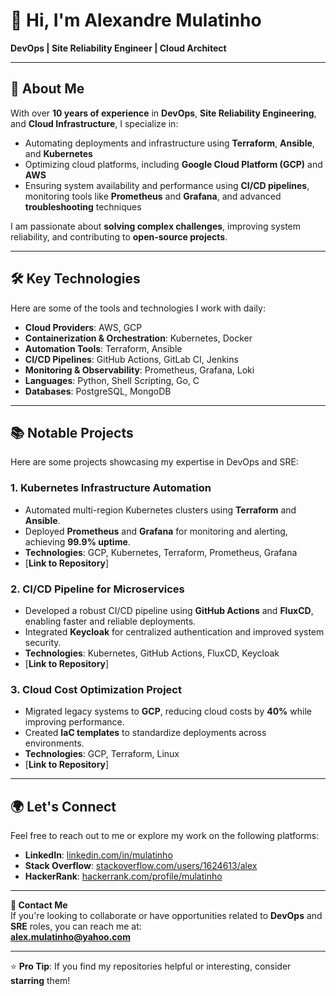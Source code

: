 # 👋 Hi, I'm Alexandre Mulatinho  
**DevOps | Site Reliability Engineer | Cloud Architect**

---

## 🚀 About Me  

With over **10 years of experience** in **DevOps**, **Site Reliability Engineering**, and **Cloud Infrastructure**, I specialize in:  

- Automating deployments and infrastructure using **Terraform**, **Ansible**, and **Kubernetes**  
- Optimizing cloud platforms, including **Google Cloud Platform (GCP)** and **AWS**  
- Ensuring system availability and performance using **CI/CD pipelines**, monitoring tools like **Prometheus** and **Grafana**, and advanced **troubleshooting** techniques  

I am passionate about **solving complex challenges**, improving system reliability, and contributing to **open-source projects**.  

---

## 🛠️ Key Technologies  

Here are some of the tools and technologies I work with daily:  

- **Cloud Providers**: AWS, GCP  
- **Containerization & Orchestration**: Kubernetes, Docker  
- **Automation Tools**: Terraform, Ansible  
- **CI/CD Pipelines**: GitHub Actions, GitLab CI, Jenkins  
- **Monitoring & Observability**: Prometheus, Grafana, Loki  
- **Languages**: Python, Shell Scripting, Go, C  
- **Databases**: PostgreSQL, MongoDB  

---

## 📚 Notable Projects  

Here are some projects showcasing my expertise in DevOps and SRE:  

### 1. **Kubernetes Infrastructure Automation**  
- Automated multi-region Kubernetes clusters using **Terraform** and **Ansible**.  
- Deployed **Prometheus** and **Grafana** for monitoring and alerting, achieving **99.9% uptime**.  
- **Technologies**: GCP, Kubernetes, Terraform, Prometheus, Grafana  
- [**Link to Repository**]  

### 2. **CI/CD Pipeline for Microservices**  
- Developed a robust CI/CD pipeline using **GitHub Actions** and **FluxCD**, enabling faster and reliable deployments.  
- Integrated **Keycloak** for centralized authentication and improved system security.  
- **Technologies**: Kubernetes, GitHub Actions, FluxCD, Keycloak  
- [**Link to Repository**]  

### 3. **Cloud Cost Optimization Project**  
- Migrated legacy systems to **GCP**, reducing cloud costs by **40%** while improving performance.  
- Created **IaC templates** to standardize deployments across environments.  
- **Technologies**: GCP, Terraform, Linux  
- [**Link to Repository**]  

---

## 🌍 Let's Connect  

Feel free to reach out to me or explore my work on the following platforms:  

- **LinkedIn**: [linkedin.com/in/mulatinho](https://linkedin.com/in/mulatinho)  
- **Stack Overflow**: [stackoverflow.com/users/1624613/alex](https://stackoverflow.com/users/1624613/alex)  
- **HackerRank**: [hackerrank.com/profile/mulatinho](https://www.hackerrank.com/profile/mulatinho)  

---

**📧 Contact Me**  
If you're looking to collaborate or have opportunities related to **DevOps** and **SRE** roles, you can reach me at:  
**alex.mulatinho@yahoo.com**  

---

⭐️ **Pro Tip**: If you find my repositories helpful or interesting, consider **starring** them!
